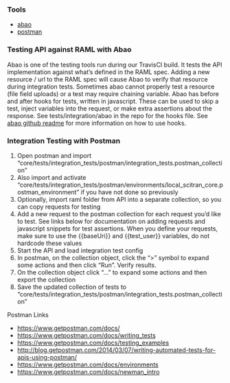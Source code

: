 ### Tools
- [abao](https://github.com/cybertk/abao/)
- [postman](https://www.getpostman.com/docs/)

### Testing API against RAML with Abao
Abao is one of the testing tools run during our TravisCI build.  It tests the API implementation against what’s defined in the RAML spec.  Adding a new resource / url to the RAML spec will cause Abao to verify that resource during integration tests.  Sometimes abao cannot properly test a resource (file field uploads) or a test may require chaining variable.  Abao has before and after hooks for tests, written in javascript.  These can be used to skip a test, inject variables into the request, or make extra assertions about the response.  See tests/integration/abao in the repo for the hooks file.  See [abao github readme](https://github.com/cybertk/abao/blob/master/README.md) for more information on how to use hooks.



### Integration Testing with Postman
1. Open postman and import “core/tests/integration_tests/postman/integration_tests.postman_collection”
2. Also import and activate “core/tests/integration_tests/postman/environments/local_scitran_core.postman_environment”  if you have not done so previously
3. Optionally, import raml folder from API into a separate collection, so you can copy requests for testing
4. Add a new request to the postman collection for each request you’d like to test.  See links below for documentation on adding requests and javascript snippets for test assertions.  When you define your requests, make sure to use the {{baseUri}} and {{test_user}} variables, do not hardcode these values
5. Start the API and load integration test config
6. In postman, on the collection object, click the “>” symbol to expand some actions and then click “Run”.  Verify results.
7. On the collection object click “...” to expand some actions and then export the collection
8. Save the updated collection of tests to “core/tests/integration_tests/postman/integration_tests.postman_collection”

Postman Links

- https://www.getpostman.com/docs/
- https://www.getpostman.com/docs/writing_tests
- https://www.getpostman.com/docs/testing_examples
- http://blog.getpostman.com/2014/03/07/writing-automated-tests-for-apis-using-postman/
- https://www.getpostman.com/docs/environments
- https://www.getpostman.com/docs/newman_intro

